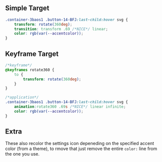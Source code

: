 ## Simple Target
```css
.container-3baos1 .button-14-BFJ:last-child:hover svg {
	transform: rotate(360deg);
	transition: transform .69 /*NICE*/ linear;
	color: rgb(var(--accentcolor));
}
```

## Keyframe Target
```css
/*keyframe*/
@keyframes rotate360 {
	to {
		transform: rotate(360deg);
	}
}

/*application*/
.container-3baos1 .button-14-BFJ:last-child:hover svg {
	animation:rotate360 .69s /*NICE*/ linear infinite;
	color: rgb(var(--accentcolor));
}
```

## Extra
These also recolor the settings icon depeneding on the specified accent color (from a theme), to rmove that just remove the entire `color:` line from the one you use.
